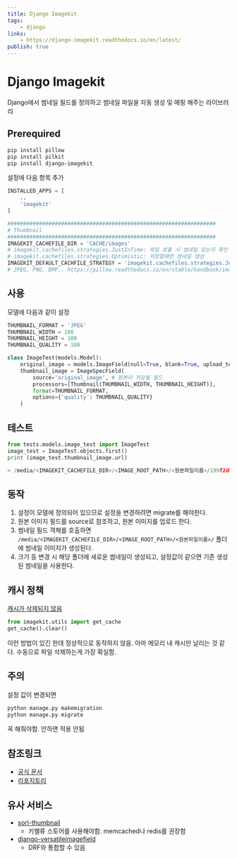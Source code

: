 ```yaml
---
title: Django Imagekit
tags:
    - django
links:
    - https://django-imagekit.readthedocs.io/en/latest/
publish: true
---
```


# Django Imagekit

Django에서 썸네일 필드를 정의하고 썸네일 파일을 자동 생성 및 매핑 해주는 라이브러리

## Prerequired

```bash
pip install pillow
pip install pilkit
pip install django-imagekit
```

설정에 다음 항목 추가

```python
INSTALLED_APPS = [
    ..
    'imagekit'
]

##################################################################
# Thumbnail
##################################################################
IMAGEKIT_CACHEFILE_DIR = 'CACHE/images'
# imagekit.cachefiles.strategies.JustInTime: 파일 호출 시 썸네일 있는지 확인
# imagekit.cachefiles.strategies.Optimistic: 저장할때만 썸네일 생성
IMAGEKIT_DEFAULT_CACHFILE_STRATEGY = 'imagekit.cachefiles.strategies.JustInTime'
# JPEG, PNG, BMP.. https://pillow.readthedocs.io/en/stable/handbook/image-file-formats.html
```

## 사용

모델에 다음과 같이 설정

```python
THUMBNAIL_FORMAT = 'JPEG'
THUMBNAIL_WIDTH = 100
THUMBNAIL_HEIGHT = 100
THUMBNAIL_QUALITY = 100

class ImageTest(models.Model):
    original_image = models.ImageField(null=True, blank=True, upload_to=IMAGE_ROOT_PATH)
    thumbnail_image = ImageSpecField(
        source='original_image', # 원본이 저장될 필드
        processors=[Thumbnail(THUMBNAIL_WIDTH, THUMBNAIL_HEIGHT)],
        format=THUMBNAIL_FORMAT,
        options={'quality': THUMBNAIL_QUALITY}
    )
```

## 테스트

```python
from tests.models.image_test import ImageTest
image_test = ImageTest.objects.first()
print (image_test.thumbnail_image.url)

> /media/<IMAGEKIT_CACHEFILE_DIR>/<IMAGE_ROOT_PATH>/<원본파일이름>/199f2db624c51c3445c5b3f0356fc000.jpg
```

## 동작

1. 설정이 모델에 정의되어 있으므로 설정을 변경하려면 migrate를 해야한다.
2. 원본 이미지 필드를 source로 참조하고, 원본 이미지를 업로드 한다.
3. 썸네일 필드 객체를 호출하면 `/media/<IMAGEKIT_CACHEFILE_DIR>/<IMAGE_ROOT_PATH>/<원본파일이름>/` 폴더에 썸네일 이미지가 생성된다.
4. 크기 등 변경 시 해당 폴더에 새로운 썸네일이 생성되고, 설정값이 같으면 기존 생성된 썸네일을 사용한다.

## 캐시 정책

[캐시가 삭제되지 않음](https://github.com/matthewwithanm/django-imagekit/issues/229)

```python
from imagekit.utils import get_cache
get_cache().clear()
```

이런 방법이 있긴 한데 정상적으로 동작하지 않음. 아마 메모리 내 캐시만 날리는 것 같다. 수동으로 파일 삭제하는게 가장 확실함.

## 주의

설정 값이 변경되면

```bash
python manage.py makemigration
python manage.py migrate
```

꼭 해줘야함. 안하면 적용 안됨

## 참조링크

- [공식 문서](https://django-imagekit.readthedocs.io/en/latest/)
- [리포지토리](https://github.com/matthewwithanm/django-imagekit)

## 유사 서비스

- [sorl-thumbnail](https://github.com/jazzband/sorl-thumbnail)
  - 키밸류 스토어를 사용해야함. memcached나 redis를 권장함
- [django-versatileimagefield](https://django-versatileimagefield.readthedocs.io/en/latest/)
  - DRF와 통합할 수 있음
